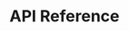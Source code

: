 # API Reference

<div id="redoc-container"></div>
<script src="https://cdn.redoc.ly/redoc/latest/bundles/redoc.standalone.js"></script>
<script>
  Redoc.init('../openapi-public.yaml', {
    hideDownloadButton: false,
    pathInMiddlePanel: true,
    expandResponses: '200,201,204',
    theme: { colors: { primary: { main: '#0b5ed7' } } }
  }, document.getElementById('redoc-container'))
</script>

